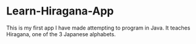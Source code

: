 # Learn-Hiragana-App
This is my first app I have made attempting to program in Java. It teaches Hiragana, one of the 3 Japanese alphabets.

